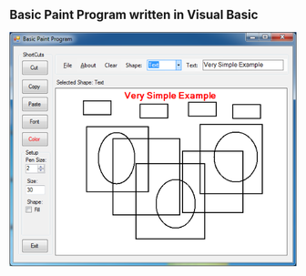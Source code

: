 ## Basic Paint Program written in Visual Basic

![alt text](https://github.com/pramos2018/Basic_Paint_Program_in_VB/blob/master/Basic%20Paint%20VB.png)


